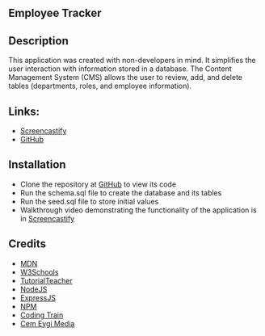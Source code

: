## Employee Tracker

## Description

This application was created with non-developers in mind.  It simplifies the user interaction with information stored in a database.  The Content Management System (CMS) allows the user to review, add, and delete tables (departments, roles, and employee information).

## Links:

- [Screencastify](https://drive.google.com/file/d/1Ix3jamtUII0ee6NZ0dRFql2EhRmc7SK7/view)
- [GitHub](https://loc-koan.github.io/employee-tracker/)

## Installation

- Clone the repository at [GitHub](https://loc-koan.github.io/employee-tracker/) to view its code
- Run the schema.sql file to create the database and its tables
- Run the seed.sql file to store initial values
- Walkthrough video demonstrating the functionality of the application is in [Screencastify](https://drive.google.com/file/d/1Ix3jamtUII0ee6NZ0dRFql2EhRmc7SK7/view)

## Credits
- [MDN](https://developer.mozilla.org/en-US/docs/Web/Tutorials)
- [W3Schools](https://www.w3schools.com/)
- [TutorialTeacher](https://www.tutorialsteacher.com/)
- [NodeJS](https://nodejs.org/docs/latest-v12.x/api/)
- [ExpressJS](https://expressjs.com/en/starter/hello-world.html)
- [NPM](https://www.npmjs.com/)
- [Coding Train](https://www.youtube.com/channel/UCvjgXvBlbQiydffZU7m1_aw)
- [Cem Eygi Media](https://www.youtube.com/channel/UC1EgYPCvKCXFn8HlpoJwY3Q?view_as=subscriber)